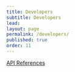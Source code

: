 ```yaml
---
title: Developers
subtitle: Developers
lead: 
layout: page
permalink: /developers/
published: true
order: 11
---
```


<div class="container">

  <a href="https://dnsvault.github.io/docs" target="_blank">API References</a>

</div>
